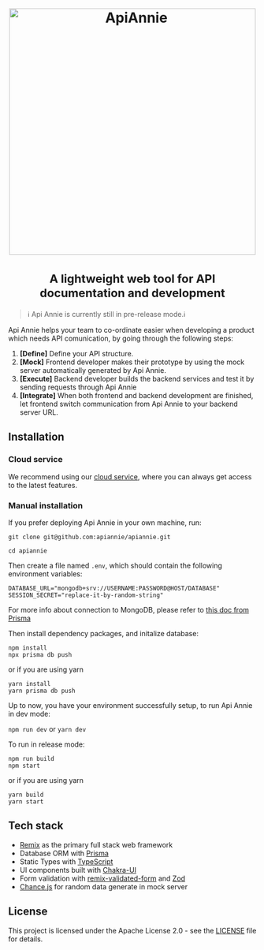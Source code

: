 <h1 align="center">
    <a href="https://apiannie.com">
       <img alt="ApiAnnie" src="https://user-images.githubusercontent.com/4088232/199437591-23d65512-2d66-4ba6-ae77-5f1748e5bdca.png" width="500">
    </a>
    <br><br>
    <small>A lightweight web tool for API documentation and development</small>
</h1>

> ℹ️ Api Annie is currently still in pre-release mode.ℹ️

Api Annie helps your team to co-ordinate easier when developing a product which needs API comunication, by going through the following steps:
1. **[Define]** Define your API structure.
2. **[Mock]** Frontend developer makes their prototype by using the mock server automatically generated by Api Annie.
3. **[Execute]** Backend developer builds the backend services and test it by sending requests through Api Annie
4. **[Integrate]** When both frontend and backend development are finished, let frontend switch communication from Api Annie to your backend server URL. 

## Installation
### Cloud service
We recommend using our [cloud service](https://apiannie.com), where you can always get access to the latest features.

### Manual installation
If you prefer deploying Api Annie in your own machine, run:
```
git clone git@github.com:apiannie/apiannie.git

cd apiannie
```

Then create a file named `.env`, which should contain the following environment variables:
```
DATABASE_URL="mongodb+srv://USERNAME:PASSWORD@HOST/DATABASE"
SESSION_SECRET="replace-it-by-random-string"
```
For more info about connection to MongoDB, please refer to [this doc from Prisma](https://www.prisma.io/docs/concepts/database-connectors/mongodb)

Then install dependency packages, and initalize database:
```
npm install
npx prisma db push
```

or if you are using yarn
```
yarn install
yarn prisma db push
```

Up to now, you have your environment successfully setup, to run Api Annie in dev mode:

`npm run dev` or `yarn dev`

To run in release mode:
```
npm run build
npm start
```
or if you are using yarn
```
yarn build
yarn start
```

## Tech stack
- [Remix](https://github.com/remix-run/remix) as the primary full stack web framework
- Database ORM with [Prisma](https://github.com/prisma/prisma)
- Static Types with [TypeScript](https://www.typescriptlang.org/)
- UI components built with [Chakra-UI](https://github.com/chakra-ui/chakra-ui)
- Form validation with [remix-validated-form](https://github.com/airjp73/remix-validated-form) and [Zod](https://github.com/colinhacks/zod)
- [Chance.js](https://github.com/chancejs/chancejs) for random data generate in mock server

## License
This project is licensed under the Apache License 2.0 - see the [LICENSE](https://github.com/apiannie/apiannie/blob/readme-update/LICENSE) file for details.
